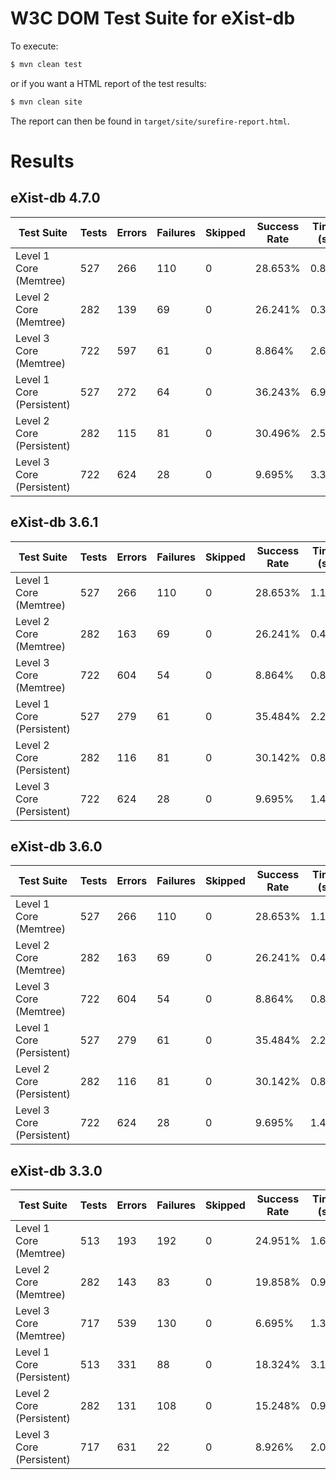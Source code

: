 # W3C DOM Test Suite for eXist-db

To execute:

```bash
$ mvn clean test
```

or if you want a HTML report of the test results:

```bash
$ mvn clean site
```

The report can then be found in `target/site/surefire-report.html`.

# Results

## eXist-db 4.7.0

| Test Suite                | Tests | Errors | Failures | Skipped | Success Rate | Time (s) |
|---------------------------|-------|--------|----------|---------|--------------|----------|
| Level 1 Core (Memtree)    | 527   | 266    | 110      | 0       | 28.653%      | 0.877    |
| Level 2 Core (Memtree)    | 282   | 139    | 69       | 0       | 26.241%      | 0.373    |
| Level 3 Core (Memtree)    | 722   | 597    | 61       | 0       | 8.864%       | 2.600    |
| Level 1 Core (Persistent) | 527   | 272    | 64       | 0       | 36.243%      | 6.901    |
| Level 2 Core (Persistent) | 282   | 115    | 81       | 0       | 30.496%      | 2.578    |
| Level 3 Core (Persistent) | 722   | 624    | 28       | 0       | 9.695%       | 3.382    |

## eXist-db 3.6.1

| Test Suite                | Tests | Errors | Failures | Skipped | Success Rate | Time (s) |
|---------------------------|-------|--------|----------|---------|--------------|----------|
| Level 1 Core (Memtree)    | 527   | 266    | 110      | 0       | 28.653%      | 1.115    |
| Level 2 Core (Memtree)    | 282   | 163    | 69       | 0       | 26.241%      | 0.456    |
| Level 3 Core (Memtree)    | 722   | 604    | 54       | 0       | 8.864%       | 0.861    |
| Level 1 Core (Persistent) | 527   | 279    | 61       | 0       | 35.484%      | 2.206    |
| Level 2 Core (Persistent) | 282   | 116    | 81       | 0       | 30.142%      | 0.817    |
| Level 3 Core (Persistent) | 722   | 624    | 28       | 0       | 9.695%       | 1.407    |

## eXist-db 3.6.0

| Test Suite                | Tests | Errors | Failures | Skipped | Success Rate | Time (s) |
|---------------------------|-------|--------|----------|---------|--------------|----------|
| Level 1 Core (Memtree)    | 527   | 266    | 110      | 0       | 28.653%      | 1.115    |
| Level 2 Core (Memtree)    | 282   | 163    | 69       | 0       | 26.241%      | 0.456    |
| Level 3 Core (Memtree)    | 722   | 604    | 54       | 0       | 8.864%       | 0.861    |
| Level 1 Core (Persistent) | 527   | 279    | 61       | 0       | 35.484%      | 2.206    |
| Level 2 Core (Persistent) | 282   | 116    | 81       | 0       | 30.142%      | 0.817    |
| Level 3 Core (Persistent) | 722   | 624    | 28       | 0       | 9.695%       | 1.407    |

## eXist-db 3.3.0

| Test Suite                | Tests | Errors | Failures	| Skipped | Success Rate | Time (s) |
|---------------------------|-------|--------|----------|---------|--------------|----------|
| Level 1 Core (Memtree)    | 513   | 193    | 192      | 0       | 24.951%      | 1.674    |
| Level 2 Core (Memtree)    | 282   | 143    | 83       | 0       | 19.858%      | 0.921    |
| Level 3 Core (Memtree)    | 717   | 539    | 130      | 0       | 6.695%       | 1.301    |
| Level 1 Core (Persistent) | 513   | 331    | 88       | 0       | 18.324%      | 3.125    |
| Level 2 Core (Persistent) | 282   | 131    | 108      | 0       | 15.248%      | 0.949    |
| Level 3 Core (Persistent) | 717   | 631    | 22       | 0       | 8.926%       | 2.078    |
